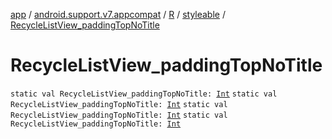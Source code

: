 [app](../../../index.md) / [android.support.v7.appcompat](../../index.md) / [R](../index.md) / [styleable](index.md) / [RecycleListView_paddingTopNoTitle](.)

# RecycleListView_paddingTopNoTitle

`static val RecycleListView_paddingTopNoTitle: `[`Int`](https://kotlinlang.org/api/latest/jvm/stdlib/kotlin/-int/index.html)
`static val RecycleListView_paddingTopNoTitle: `[`Int`](https://kotlinlang.org/api/latest/jvm/stdlib/kotlin/-int/index.html)
`static val RecycleListView_paddingTopNoTitle: `[`Int`](https://kotlinlang.org/api/latest/jvm/stdlib/kotlin/-int/index.html)
`static val RecycleListView_paddingTopNoTitle: `[`Int`](https://kotlinlang.org/api/latest/jvm/stdlib/kotlin/-int/index.html)